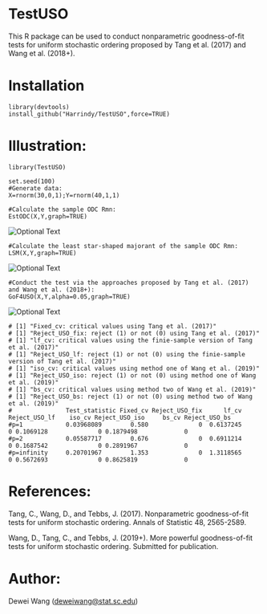 # TestUSO

This R package can be used to conduct nonparametric goodness-of-fit tests for uniform stochastic ordering proposed by Tang et al. (2017) and Wang et al. (2018+).

# Installation

    library(devtools)
    install_github("Harrindy/TestUSO",force=TRUE) 

# Illustration:

    library(TestUSO)
    
    set.seed(100)
    #Generate data:
    X=rnorm(30,0,1);Y=rnorm(40,1,1)  

    #Calculate the sample ODC Rmn:
    EstODC(X,Y,graph=TRUE)    
    
   ![Optional Text](../master/Rmn.png)
   
    #Calculate the least star-shaped majorant of the sample ODC Rmn:
    LSM(X,Y,graph=TRUE) 
   
   ![Optional Text](../master/MRmn.png)
    
    #Conduct the test via the approaches proposed by Tang et al. (2017) and Wang et al. (2018+):
    GoF4USO(X,Y,alpha=0.05,graph=TRUE) 
    
   ![Optional Text](../master/NewMethods.png)
    
    # [1] "Fixed_cv: critical values using Tang et al. (2017)"
    # [1] "Reject_USO_fix: reject (1) or not (0) using Tang et al. (2017)"
    # [1] "lf_cv: critical values using the finie-sample version of Tang et al. (2017)"
    # [1] "Reject_USO_lf: reject (1) or not (0) using the finie-sample version of Tang et al. (2017)"
    # [1] "iso_cv: critical values using method one of Wang et al. (2019)"
    # [1] "Reject_USO_iso: reject (1) or not (0) using method one of Wang et al. (2019)"
    # [1] "bs_cv: critical values using method two of Wang et al. (2019)"
    # [1] "Reject_USO_bs: reject (1) or not (0) using method two of Wang et al. (2019)"
    #               Test_statistic Fixed_cv Reject_USO_fix      lf_cv Reject_USO_lf    iso_cv Reject_USO_iso     bs_cv Reject_USO_bs
    #p=1            0.03968089        0.580              0  0.6137245             0 0.1069128              0 0.1879498             0
    #p=2            0.05587717        0.676              0  0.6911214             0 0.1687542              0 0.2891967             0
    #p=infinity     0.20701967        1.353              0  1.3118565             0 0.5672693              0 0.8625819             0

# References:

Tang, C., Wang, D., and Tebbs, J. (2017). Nonparametric goodness-of-fit tests for uniform stochastic ordering. Annals of Statistic 48, 2565-2589.

Wang, D., Tang, C., and Tebbs, J. (2019+). More powerful goodness-of-fit tests for uniform stochastic ordering. Submitted for publication.

# Author:
Dewei Wang (deweiwang@stat.sc.edu)
